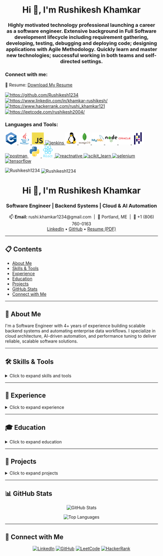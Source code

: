 <h1 align="center">Hi 👋, I'm Rushikesh Khamkar</h1>
<h3 align="center">Highly motivated technology professional launching a career as a software engineer. Extensive background in Full Software development lifecycle including requirement gathering, developing, testing, debugging and deploying code; designing applications with Agile Methodology. Quickly learn and master new technologies; successful working in both teams and self-directed settings.</h3>

<h3 align="left">Connect with me:</h3>
<p align="left">

<p align="left">📄 Resume: <a href="https://github.com/user-attachments/files/20969098/Rushikesh.Khamkar.Resume.pdf" target="_blank" rel="noopener noreferrer">Download My Resume</a></p>


<a href="https://github.com/Rushikesh1234" target="blank"><img align="center" src="https://raw.githubusercontent.com/rahuldkjain/github-profile-readme-generator/master/src/images/icons/Social/github.svg" alt="https://github.com/Rushikesh1234" height="30" width="40" /></a>
<a href="https://www.linkedin.com/in/khamkar-rushikesh/" target="blank"><img align="center" src="https://raw.githubusercontent.com/rahuldkjain/github-profile-readme-generator/master/src/images/icons/Social/linked-in-alt.svg" alt="https://www.linkedin.com/in/khamkar-rushikesh/" height="30" width="40" /></a>
<a href="https://www.hackerrank.com/rushi_khamkar121" target="blank"><img align="center" src="https://raw.githubusercontent.com/rahuldkjain/github-profile-readme-generator/master/src/images/icons/Social/hackerrank.svg" alt="https://www.hackerrank.com/rushi_khamkar121" height="30" width="40" /></a> 
<a href="https://leetcode.com/rushikesh2004/" target="blank"><img align="center" src="https://raw.githubusercontent.com/rahuldkjain/github-profile-readme-generator/master/src/images/icons/Social/leet-code.svg" alt="https://leetcode.com/rushikesh2004/" height="30" width="40" /></a>

</p>

<h3 align="left">Languages and Tools:</h3>
<p align="left"> <a href="https://www.w3schools.com/cpp/" target="_blank" rel="noreferrer"> <img src="https://raw.githubusercontent.com/devicons/devicon/master/icons/cplusplus/cplusplus-original.svg" alt="cplusplus" width="40" height="40"/> </a> <a href="https://www.java.com" target="_blank" rel="noreferrer"> <img src="https://raw.githubusercontent.com/devicons/devicon/master/icons/java/java-original.svg" alt="java" width="40" height="40"/> </a> <a href="https://developer.mozilla.org/en-US/docs/Web/JavaScript" target="_blank" rel="noreferrer"> <img src="https://raw.githubusercontent.com/devicons/devicon/master/icons/javascript/javascript-original.svg" alt="javascript" width="40" height="40"/> </a> <a href="https://www.jenkins.io" target="_blank" rel="noreferrer"> <img src="https://www.vectorlogo.zone/logos/jenkins/jenkins-icon.svg" alt="jenkins" width="40" height="40"/> </a> <a href="https://www.linux.org/" target="_blank" rel="noreferrer"> <img src="https://raw.githubusercontent.com/devicons/devicon/master/icons/linux/linux-original.svg" alt="linux" width="40" height="40"/> </a> <a href="https://www.mongodb.com/" target="_blank" rel="noreferrer"> <img src="https://raw.githubusercontent.com/devicons/devicon/master/icons/mongodb/mongodb-original-wordmark.svg" alt="mongodb" width="40" height="40"/> </a> <a href="https://www.mysql.com/" target="_blank" rel="noreferrer"> <img src="https://raw.githubusercontent.com/devicons/devicon/master/icons/mysql/mysql-original-wordmark.svg" alt="mysql" width="40" height="40"/> </a> <a href="https://nodejs.org" target="_blank" rel="noreferrer"> <img src="https://raw.githubusercontent.com/devicons/devicon/master/icons/nodejs/nodejs-original-wordmark.svg" alt="nodejs" width="40" height="40"/> </a> <a href="https://www.oracle.com/" target="_blank" rel="noreferrer"> <img src="https://raw.githubusercontent.com/devicons/devicon/master/icons/oracle/oracle-original.svg" alt="oracle" width="40" height="40"/> </a> <a href="https://pandas.pydata.org/" target="_blank" rel="noreferrer"> <img src="https://raw.githubusercontent.com/devicons/devicon/2ae2a900d2f041da66e950e4d48052658d850630/icons/pandas/pandas-original.svg" alt="pandas" width="40" height="40"/> </a> <a href="https://postman.com" target="_blank" rel="noreferrer"> <img src="https://www.vectorlogo.zone/logos/getpostman/getpostman-icon.svg" alt="postman" width="40" height="40"/> </a> <a href="https://www.python.org" target="_blank" rel="noreferrer"> <img src="https://raw.githubusercontent.com/devicons/devicon/master/icons/python/python-original.svg" alt="python" width="40" height="40"/> </a> <a href="https://reactjs.org/" target="_blank" rel="noreferrer"> <img src="https://raw.githubusercontent.com/devicons/devicon/master/icons/react/react-original-wordmark.svg" alt="react" width="40" height="40"/> </a> <a href="https://reactnative.dev/" target="_blank" rel="noreferrer"> <img src="https://reactnative.dev/img/header_logo.svg" alt="reactnative" width="40" height="40"/> </a> <a href="https://scikit-learn.org/" target="_blank" rel="noreferrer"> <img src="https://upload.wikimedia.org/wikipedia/commons/0/05/Scikit_learn_logo_small.svg" alt="scikit_learn" width="40" height="40"/> </a> <a href="https://www.selenium.dev" target="_blank" rel="noreferrer"> <img src="https://raw.githubusercontent.com/detain/svg-logos/780f25886640cef088af994181646db2f6b1a3f8/svg/selenium-logo.svg" alt="selenium" width="40" height="40"/> </a> <a href="https://www.tensorflow.org" target="_blank" rel="noreferrer"> <img src="https://www.vectorlogo.zone/logos/tensorflow/tensorflow-icon.svg" alt="tensorflow" width="40" height="40"/> </a> </p>

<p><img align="left" src="https://github-readme-stats.vercel.app/api/top-langs?username=Rushikesh1234&show_icons=true&locale=en&layout=compact" alt="Rushikesh1234" /></p>

<p>&nbsp;<img align="center" src="https://github-readme-stats.vercel.app/api?username=Rushikesh1234&show_icons=true&locale=en" alt="Rushikesh1234" /></p>








<h1 align="center">Hi 👋, I'm Rushikesh Khamkar</h1>
<h3 align="center">Software Engineer | Backend Systems | Cloud & AI Automation</h3>

<p align="center">
📫 <strong>Email:</strong> rushi.khamkar1234@gmail.com &nbsp;|&nbsp; 📍 Portland, ME &nbsp;|&nbsp; 📱 +1 (806) 760-0163  
<br>
<a href="https://www.linkedin.com/in/khamkar-rushikesh/" target="_blank">LinkedIn</a> •  
<a href="https://github.com/Rushikesh1234" target="_blank">GitHub</a> •  
<a href="https://github.com/user-attachments/files/20969098/Rushikesh.Khamkar.Resume.pdf" target="_blank">Resume (PDF)</a>
</p>

---

## 📋 Contents  
- [About Me](#-about-me)  
- [Skills & Tools](#-skills--tools)  
- [Experience](#-experience)  
- [Education](#-education)  
- [Projects](#-projects)  
- [GitHub Stats](#-github-stats)  
- [Connect with Me](#-connect-with-me)  

---

## 🧠 About Me <a id="about-me"></a>

I'm a Software Engineer with 4+ years of experience building scalable backend systems and automating enterprise data workflows. I specialize in cloud architecture, AI-driven automation, and performance tuning to deliver reliable, scalable software solutions.

---

## 🛠️ Skills & Tools <a id="skills--tools"></a>

<details>
<summary>Click to expand skills and tools</summary>

<p align="left">
<!-- Programming Languages -->
<strong>💻 Languages:</strong>  
<a href="https://www.w3schools.com/cpp/" target="_blank"><img src="https://raw.githubusercontent.com/devicons/devicon/master/icons/cplusplus/cplusplus-original.svg" alt="C++" width="30" height="30" /></a>  
<a href="https://www.java.com" target="_blank"><img src="https://raw.githubusercontent.com/devicons/devicon/master/icons/java/java-original.svg" alt="Java" width="30" height="30" /></a>  
<a href="https://www.python.org" target="_blank"><img src="https://raw.githubusercontent.com/devicons/devicon/master/icons/python/python-original.svg" alt="Python" width="30" height="30" /></a>  
<a href="https://www.php.net" target="_blank"><img src="https://raw.githubusercontent.com/devicons/devicon/master/icons/php/php-original.svg" alt="PHP" width="30" height="30" /></a>  
<a href="https://developer.salesforce.com/docs/atlas.en-us.apexcode.meta/apexcode/apex_intro.htm" target="_blank"><img src="https://upload.wikimedia.org/wikipedia/commons/f/f0/Salesforce_logo.svg" alt="Apex" width="30" height="30" /></a>  
</p>

<p align="left">
<!-- Databases -->
<strong>🗄️ Databases:</strong>  
<a href="https://www.oracle.com/database/" target="_blank"><img src="https://raw.githubusercontent.com/devicons/devicon/master/icons/oracle/oracle-original.svg" alt="Oracle" width="30" height="30" /></a>  
<a href="https://www.microsoft.com/en-us/sql-server" target="_blank"><img src="https://raw.githubusercontent.com/devicons/devicon/master/icons/microsoftsqlserver/microsoftsqlserver-plain.svg" alt="MS-SQL" width="30" height="30" /></a>  
<a href="https://developer.salesforce.com/docs/atlas.en-us.soql_sosl.meta/soql_sosl/" target="_blank"><img src="https://upload.wikimedia.org/wikipedia/commons/f/f0/Salesforce_logo.svg" alt="SOQL" width="30" height="30" /></a>  
</p>

<p align="left">
<!-- Cloud & Platforms -->
<strong>☁️ Cloud & Platforms:</strong>  
<a href="https://aws.amazon.com/" target="_blank"><img src="https://raw.githubusercontent.com/devicons/devicon/master/icons/amazonwebservices/amazonwebservices-original.svg" alt="AWS" width="30" height="30" /></a>  
<a href="https://www.salesforce.com/" target="_blank"><img src="https://upload.wikimedia.org/wikipedia/commons/f/f0/Salesforce_logo.svg" alt="Salesforce" width="30" height="30" /></a>  
<a href="https://www.informatica.com/" target="_blank"><img src="https://seeklogo.com/images/I/informatica-logo-4439C04AB3-seeklogo.com.png" alt="Informatica" width="30" height="30" /></a>  
<a href="https://www.oracle.com/peoplesoft/" target="_blank"><img src="https://upload.wikimedia.org/wikipedia/commons/7/7e/Oracle_logo.svg" alt="PeopleSoft" width="30" height="30" /></a>  
</p>

<p align="left">
<!-- Backend & Tools -->
<strong>⚙️ Backend & Tools:</strong>  
Docker • REST APIs • Microservices • VSCode • IntelliJ • Postman • GitHub  
</p>

</details>

---

## 💼 Experience <a id="experience"></a>

<details>
<summary>Click to expand experience</summary>

### Application Developer  
**University of Maine System** – Portland, ME | Nov 2023 – Present  
- Architected distributed backend systems and optimized data pipelines.  
- Developed REST APIs integrating Oracle databases for scalable data services.  
- Automated ETL workflows with Informatica, reducing failure rates by 40%.  
- Integrated large language models to automate data processing.

### Software Developer  
**Texas Tech University** – Lubbock, TX | Sep 2021 – Oct 2023  
- Maintained backend ERP integrations and API logic across 150+ services.  
- Built scalable data flows syncing Salesforce, Oracle, and PeopleSoft.  
- Developed comprehensive testing suites for critical workflows.  
- Optimized SQL and SOQL queries, halving response times.

### Associate Software Engineer  
**Accenture** – Mumbai, India | Aug 2019 – Aug 2021  
- Developed Apex backend services for CRM with 38M+ users.  
- Built reusable Salesforce middleware APIs ensuring data integrity.  
- Automated backend processes, cutting latency and support tickets by 60%.  

</details>

---

## 🎓 Education <a id="education"></a>

<details>
<summary>Click to expand education</summary>

- **Master of Science in Computer Science**  
  Texas Tech University | 2021 – 2023  

- **Bachelor of Engineering in Computer Engineering**  
  Pune University, India | 2016 – 2019  

</details>

---

## 📂 Projects <a id="projects"></a>

<details>
<summary>Click to expand projects</summary>

### [ConsultIQ - Multi-Agent LLM System for Document Reasoning](https://github.com/Rushikesh1234/ConsultIQ-AI)  
AI assistant extracting insights from PDFs using OpenAI, LangChain, and vector search. Features multi-agent planning and execution with a Streamlit UI for interactive enterprise use.

---

### [LLM-Powered Oracle Database Assistant](https://github.com/Rushikesh1234/LLM-Powered-Oracle-Database-Assistant)  
Natural language to Oracle SQL query translator using local LLMs (Ollama), fine-tuned on enterprise schemas. Includes secure role-based access control and Streamlit frontend.

---

### [Cloud Storage System (Dropbox Clone) using AWS](https://github.com/Rushikesh1234/dropbox-backend)  
Scalable file storage backend on AWS (S3, RDS) with secure REST APIs, JWT authentication, and a Streamlit frontend for file management and prototyping.

</details>

---

## 📊 GitHub Stats <a id="github-stats"></a>

<p align="center">
  <img src="https://github-readme-stats.vercel.app/api?username=Rushikesh1234&show_icons=true&locale=en" alt="GitHub Stats" />
</p>

<p align="center">
  <img src="https://github-readme-stats.vercel.app/api/top-langs?username=Rushikesh1234&show_icons=true&locale=en&layout=compact" alt="Top Languages" />
</p>

---

## 🤝 Connect with Me <a id="connect-with-me"></a>

<p align="center">
  <a href="https://www.linkedin.com/in/khamkar-rushikesh/" target="_blank"><img src="https://img.shields.io/badge/LinkedIn-blue?logo=linkedin&style=for-the-badge" alt="LinkedIn" /></a>
  <a href="https://github.com/Rushikesh1234" target="_blank"><img src="https://img.shields.io/badge/GitHub-black?logo=github&style=for-the-badge" alt="GitHub" /></a>
  <a href="https://leetcode.com/rushikesh2004/" target="_blank"><img src="https://img.shields.io/badge/LeetCode-orange?logo=leetcode&style=for-the-badge" alt="LeetCode" /></a>
  <a href="https://www.hackerrank.com/rushi_khamkar121" target="_blank"><img src="https://img.shields.io/badge/HackerRank-2EC866?logo=hackerrank&style=for-the-badge" alt="HackerRank" /></a>
</p>
